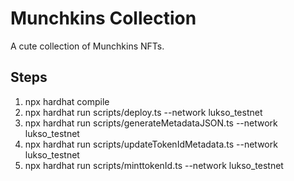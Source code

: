 # Munchkins Collection

A cute collection of Munchkins NFTs.

## Steps

1. npx hardhat compile
2. npx hardhat run scripts/deploy.ts --network lukso_testnet
3. npx hardhat run scripts/generateMetadataJSON.ts --network lukso_testnet
4. npx hardhat run scripts/updateTokenIdMetadata.ts --network lukso_testnet
5. npx hardhat run scripts/minttokenId.ts --network lukso_testnet
